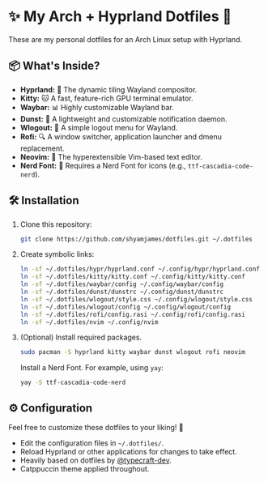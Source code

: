 # ✨ My Arch + Hyprland Dotfiles 🚀

These are my personal dotfiles for an Arch Linux setup with Hyprland.

## 📦 What's Inside?

* **Hyprland:** 💎 The dynamic tiling Wayland compositor.
* **Kitty:** 🐱 A fast, feature-rich GPU terminal emulator.
* **Waybar:** 📊 Highly customizable Wayland bar.
* **Dunst:** 🔔 A lightweight and customizable notification daemon.
* **Wlogout:** 🚪 A simple logout menu for Wayland.
* **Rofi:** 🔍 A window switcher, application launcher and dmenu replacement.
* **Neovim:** 📝 The hyperextensible Vim-based text editor.
* **Nerd Font:** 🔡 Requires a Nerd Font for icons (e.g., `ttf-cascadia-code-nerd`).

## 🛠️ Installation

1.  Clone this repository:

    ```bash
    git clone https://github.com/shyamjames/dotfiles.git ~/.dotfiles
    ```

2.  Create symbolic links:

    ```bash
    ln -sf ~/.dotfiles/hypr/hyprland.conf ~/.config/hypr/hyprland.conf
    ln -sf ~/.dotfiles/kitty/kitty.conf ~/.config/kitty/kitty.conf
    ln -sf ~/.dotfiles/waybar/config ~/.config/waybar/config
    ln -sf ~/.dotfiles/dunst/dunstrc ~/.config/dunst/dunstrc
    ln -sf ~/.dotfiles/wlogout/style.css ~/.config/wlogout/style.css
    ln -sf ~/.dotfiles/wlogout/config ~/.config/wlogout/config
    ln -sf ~/.dotfiles/rofi/config.rasi ~/.config/rofi/config.rasi
    ln -sf ~/.dotfiles/nvim ~/.config/nvim
    ```

3.  (Optional) Install required packages.

    ```bash
    sudo pacman -S hyprland kitty waybar dunst wlogout rofi neovim
    ```
    
    Install a Nerd Font. For example, using `yay`:

    ```bash
    yay -S ttf-cascadia-code-nerd
    ```

## ⚙️ Configuration

Feel free to customize these dotfiles to your liking! 🎨

* Edit the configuration files in `~/.dotfiles/`.
* Reload Hyprland or other applications for changes to take effect.
* Heavily based on dotfiles by [@typecraft-dev](https://github.com/typecraft-dev).
* Catppuccin theme applied throughout.

